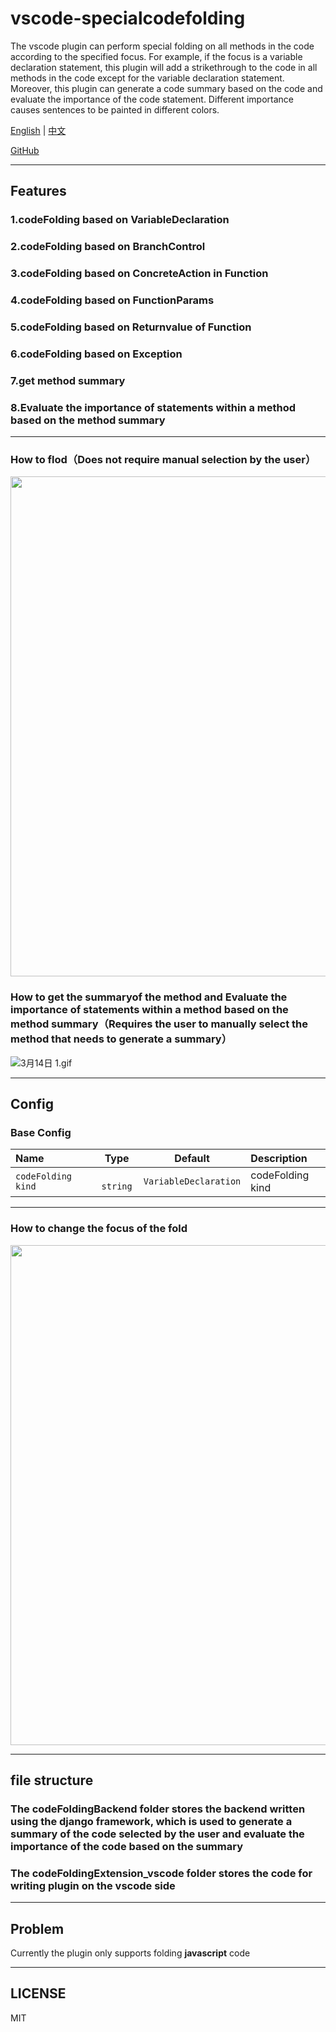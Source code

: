# vscode-specialcodefolding


The vscode plugin can perform special folding on all methods in the code according to the specified focus. For example, if the focus is a variable declaration statement, this plugin will add a strikethrough to the code in all methods in the code except for the variable declaration statement.
Moreover, this plugin can generate a code summary based on the code and evaluate the importance of the code statement. Different importance causes sentences to be painted in different colors.

[English](./README.md) | [中文](./README.zh-CN.md)

[GitHub](https://github.com/WangQianao/vscode-specialcodefolding)

---

## Features

### 1.codeFolding based on VariableDeclaration
### 2.codeFolding based on BranchControl
### 3.codeFolding based on ConcreteAction in Function
### 4.codeFolding based on FunctionParams
### 5.codeFolding based on Returnvalue of Function
### 6.codeFolding based on Exception
### 7.get method summary
### 8.Evaluate the importance of statements within a method based on the method summary

---

### How to flod（Does not require manual selection by the user）


<img width="800" src="https://s2.loli.net/2022/11/16/gXJhTmyDY7fuFV3.gif" >


### How to get the summaryof the method and Evaluate the importance of statements within a method based on the method summary（Requires the user to manually select the method that needs to generate a summary）

![3月14日 _1_.gif](https://s2.loli.net/2023/03/14/4YkbKATmGrhQXLM.gif)



---

## Config

### Base Config

| Name                 |   Type    | Default                | Description      |
| :------------------- | :-------: | :-------------------:  | :--------------- |
| `codeFolding kind  ` | ` string` | `VariableDeclaration`  | codeFolding kind |

---

### How to change the focus of the fold


<img width="800" src="https://s2.loli.net/2022/11/16/95KSC1oRVdnbgG3.gif" >


---

## file structure

### The codeFoldingBackend folder stores the backend written using the django framework, which is used to generate a summary of the code selected by the user and evaluate the importance of the code based on the summary

### The codeFoldingExtension_vscode folder stores the code for writing plugin on the vscode side

---

## Problem


Currently the plugin only supports folding **javascript** code

---

## LICENSE

MIT
